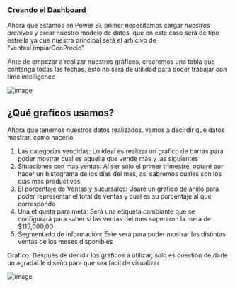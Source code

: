 ### Creando el Dashboard
Ahora que estamos en Power Bi, primer necesitamos cargar *nuestros archivos* y crear nuestro modelo de datos, que en este caso será de tipo estrella ya que nuestra principal será el arhicivo de “ventasLimpiarConPrecio”

Ante de empezar a realizar nuestros gráficos, crearemos una tabla que contenga todas las fechas, esto no será de utilidad para poder trabajar con time intelligence
 

![image](https://github.com/user-attachments/assets/36951e61-edf7-4003-99c9-db88eef7f51e)



## ¿Qué graficos usamos?
Ahora que tenemos nuestros datos realizados, vamos a decirdir que datos mostrar, como hacerlo
1.	Las categorías vendidas: Lo ideal es realizar un grafico de barras para poder mostrar cual es aquella que vende más y las siguientes 
2.	Situaciones con mas ventas: Al ser solo el primer trimestre, optaré por hacer un histograma de los días del mes, así sabremos cuales son los días mas productivos
3.	El porcentaje de Ventas y sucursales: Usaré un grafico de anillo para poder representar el total de ventas y cual es su porcentaje al que corresponde 
4.	Una etiqueta para meta: Será una etiqueta cambiante que se configurará para saber si las ventas del mes superaron la meta de $115,000,00
5.	Segmentado de información: Este será para poder mostrar las distintas ventas de los meses disponibles

Grafico: 
Después de decidir los gráficos a utilizar, solo es cuestión de darle un agradable diseño para que sea fácil de visualizar

 
![image](https://github.com/user-attachments/assets/96494301-5c8f-4ac0-9576-f1a8b8d13e7d)
